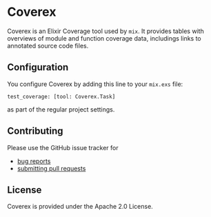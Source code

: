 # Coverex

Coverex is an Elixir Coverage tool used by `mix`. It provides tables with overviews of 
module and function coverage data, includings links to annotated source code files. 

## Configuration

You configure Coverex by adding this line to your `mix.exs` file: 

	test_coverage: [tool: Coverex.Task]

as part of the regular project settings. 

## Contributing

Please use the GitHub issue tracker for 

* [bug reports](#bugs-reports)
* [submitting pull requests](#pull-requests) 

## License

Coverex is provided under the Apache 2.0 License. 
